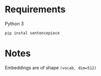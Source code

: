 # Requirements
Python 3
```
pip instal sentencepiece
```

# Notes
Embeddings are of shape `(vocab, dim=512)`


